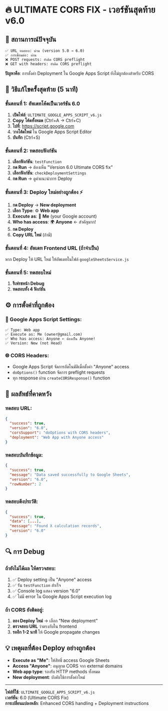# 🔥 ULTIMATE CORS FIX - เวอร์ชันสุดท้าย v6.0

## 🎯 สถานการณ์ปัจจุบัน
```
✅ URL ทดสอบ: ผ่าน (version 5.0 → 6.0)
✅ การเชื่อมต่อ: ผ่าน  
❌ POST requests: ยังติด CORS preflight
❌ GET with headers: ยังติด CORS preflight
```

**ปัญหาคือ**: การตั้งค่า Deployment ใน Google Apps Script ยังไม่ถูกต้องสำหรับ CORS

## 🚀 วิธีแก้ไขครั้งสุดท้าย (5 นาที)

### ขั้นตอนที่ 1: อัพเดทโค้ดเป็นเวอร์ชัน 6.0
1. **เปิดไฟล์**: `ULTIMATE_GOOGLE_APPS_SCRIPT_v6.js`
2. **Copy โค้ดทั้งหมด** (Ctrl+A → Ctrl+C)
3. **ไปที่**: https://script.google.com
4. **วางโค้ดใหม่** ใน Google Apps Script Editor
5. **บันทึก** (Ctrl+S)

### ขั้นตอนที่ 2: ทดสอบฟังก์ชัน
1. **เลือกฟังก์ชัน**: `testFunction`
2. **กด Run** → ต้องเห็น "Version 6.0 Ultimate CORS fix"
3. **เลือกฟังก์ชัน**: `checkDeploymentSettings`  
4. **กด Run** → ดูคำแนะนำการ Deploy

### ขั้นตอนที่ 3: Deploy ใหม่อย่างถูกต้อง ⚡
1. **กด Deploy** → **New deployment**
2. **เลือก Type**: ⚙️ **Web app**
3. **Execute as**: 👤 **Me** (your Google account)
4. **Who has access**: 🌍 **Anyone** ← สำคัญมาก!
5. **กด Deploy**
6. **Copy URL ใหม่** (ถ้ามี)

### ขั้นตอนที่ 4: อัพเดท Frontend URL (ถ้าจำเป็น)
หาก Deploy ให้ URL ใหม่ ให้อัพเดทในไฟล์ `googleSheetsService.js`

### ขั้นตอนที่ 5: ทดสอบใหม่
1. **รีเฟรชหน้า Debug**
2. **ทดสอบทั้ง 4 ฟังก์ชัน**

## ⚙️ การตั้งค่าที่ถูกต้อง

### 🔐 Google Apps Script Settings:
```
✅ Type: Web app
✅ Execute as: Me (owner@gmail.com)  
✅ Who has access: Anyone ← ต้องเป็น Anyone!
✅ Version: New (not Head)
```

### 🌐 CORS Headers:
- Google Apps Script จัดการอัตโนมัติเมื่อตั้งค่า "Anyone" access
- `doOptions()` function จัดการ preflight requests
- ทุก response ผ่าน `createCORSResponse()` function

## 🎊 ผลลัพธ์ที่คาดหวัง

### ทดสอบ URL:
```json
{
  "success": true,
  "version": "6.0",
  "corsSupport": "doOptions with CORS headers",
  "deployment": "Web App with Anyone access"
}
```

### ทดสอบบันทึกข้อมูล:
```json
{
  "success": true,
  "message": "Data saved successfully to Google Sheets",
  "version": "6.0",
  "rowNumber": 2
}
```

### ทดสอบดึงประวัติ:
```json
{
  "success": true,
  "data": [...],
  "message": "Found X calculation records",
  "version": "6.0"
}
```

## 🔍 การ Debug

### ถ้ายังไม่ได้ผล ให้ตรวจสอบ:
1. ✅ Deploy setting เป็น "Anyone" access
2. ✅ รัน `testFunction` สำเร็จ
3. ✅ Console log แสดง version "6.0"
4. ✅ ไม่มี error ใน Google Apps Script execution log

### ถ้า CORS ยังติดอยู่:
1. **ลอง Deploy ใหม่** → เลือก "New deployment"
2. **ตรวจสอบ URL** ว่าตรงกับใน frontend
3. **รออีก 1-2 นาที** ให้ Google propagate changes

## 💡 เหตุผลที่ต้อง Deploy อย่างถูกต้อง

- **Execute as "Me"**: ให้สิทธิ์ access Google Sheets
- **Access "Anyone"**: อนุญาต CORS จาก external domains  
- **Web app type**: รองรับ HTTP methods ทั้งหมด
- **New deployment**: บังคับใช้การตั้งค่าใหม่

---

**ไฟล์ที่ใช้**: `ULTIMATE_GOOGLE_APPS_SCRIPT_v6.js`  
**เวอร์ชัน**: 6.0 (Ultimate CORS Fix)  
**การเปลี่ยนแปลงหลัก**: Enhanced CORS handling + Deployment instructions
